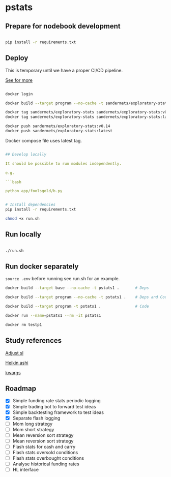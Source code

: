 # pstats

## Prepare for nodebook development

```bash

pip install -r requirements.txt

```

## Deploy

This is temporary until we have a proper CI/CD pipeline.

[See for more](https://stackoverflow.com/questions/51253987/building-a-multi-stage-dockerfile-with-target-flag-builds-all-stages-instead-o)

```bash

docker login

docker build --target program --no-cache -t sandermets/exploratory-stats .

docker tag sandermets/exploratory-stats sandermets/exploratory-stats:v0.14
docker tag sandermets/exploratory-stats sandermets/exploratory-stats:latest

docker push sandermets/exploratory-stats:v0.14
docker push sandermets/exploratory-stats:latest
```

Docker compose file uses latest tag.

```yaml

## Develop locally

It should be possible to run modules independently.

e.g.

```bash

python app/foolsgold/b.py

```


```bash

# Install dependencies
pip install -r requirements.txt

chmod +x run.sh
```

## Run locally

```bash

./run.sh

```

## Run docker separately

`source .env` before running see run.sh for an example.

```bash
docker build --target base --no-cache -t pstats1 .       # Deps

docker build --target program --no-cache -t pstats1 .    # Deps and Code

docker build --target program -t pstats1 .               # Code

docker run --name=pstats1 --rm -it pstats1

docker rm testp1
```

## Study references

[Adjust sl](https://stackoverflow.com/questions/76328503/how-to-set-a-stoploss-in-vectorbt-based-on-the-number-of-ticks-or-price-per-cont)

[Heikin ashi](https://stackoverflow.com/questions/40613480/heiken-ashi-using-pandas-python)

[kwargs](https://stackoverflow.com/questions/1769403/what-is-the-purpose-and-use-of-kwargs)


## Roadmap

- [x] Simple funding rate stats periodic logging
- [x] Simple trading bot to forward test ideas
- [x] Simple backtesting framework to test ideas
- [x] Separate flash logging
- [ ] Mom long strategy
- [ ] Mom short strategy
- [ ] Mean reversion sort strategy
- [ ] Mean reversion sort strategy 
- [ ] Flash stats for cash and carry
- [ ] Flash stats oversold conditions
- [ ] Flash stats overbought conditions
- [ ] Analyse historical funding rates
- [ ] HL interface
